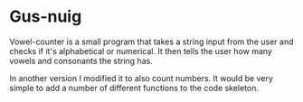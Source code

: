# Gus-nuig
Vowel-counter is a small program that takes a string input from the user and checks if it's alphabetical or  numerical. It then tells the user how many vowels and consonants the string has. 

In another version I modified it to also count numbers. It would be very simple to add a number of different functions to the code skeleton.
